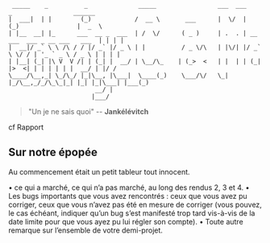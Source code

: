 ```
 _____    _          _              _____                 ___  ___           _                 ______
|  ___|  | |        (_)            /  __ \       ___      |  \/  |          (_)                |  _  \
| |__  __| |_      ___  __ _  ___  | /  \/      ( _ )     | .  . | __ ___  ___ _ __ ___   ___  | | | |
|  __|/ _` \ \ /\ / / |/ _` |/ _ \ | |          / _ \/\   | |\/| |/ _` \ \/ / | '_ ` _ \ / _ \ | | | |
| |__| (_| |\ V  V /| | (_| |  __/ | \__/\_    | (_>  <   | |  | | (_| |>  <| | | | | | |  __/ | |/ /
\____/\__,_| \_/\_/ |_|\__, |\___|  \____(_)    \___/\/   \_|  |_/\__,_/_/\_\_|_| |_| |_|\___| |___(_)
                        __/ |
                       |___/
```


> "Un je ne sais quoi" -- __Jankélévitch__


cf Rapport

## Sur notre épopée

Au commencement était un petit tableur tout innocent.




• ce qui a marché, ce qui n’a pas marché, au long des rendus 2, 3 et 4.
• Les bugs importants que vous avez rencontrés : ceux que vous avez pu corriger, ceux que vous n’avez
pas été en mesure de corriger (vous pouvez, le cas échéant, indiquer qu’un bug s’est manifesté trop
tard vis-à-vis de la date limite pour que vous ayez pu lui régler son compte).
• Toute autre remarque sur l’ensemble de votre demi-projet.








